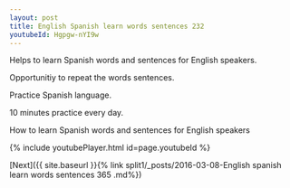 ```yaml
---
layout: post
title: English Spanish learn words sentences 232 
youtubeId: Hgpgw-nYI9w
---
```

 
 
Helps to learn Spanish words and sentences for English speakers.

Opportunitiy to repeat the words sentences. 

Practice Spanish language. 
 
10 minutes practice every day. 
 
How to learn Spanish words and sentences for English speakers 
 
{% include youtubePlayer.html id=page.youtubeId %}
 
 
[Next]({{ site.baseurl }}{% link  split1/_posts/2016-03-08-English spanish learn words sentences 365 .md%})
 
